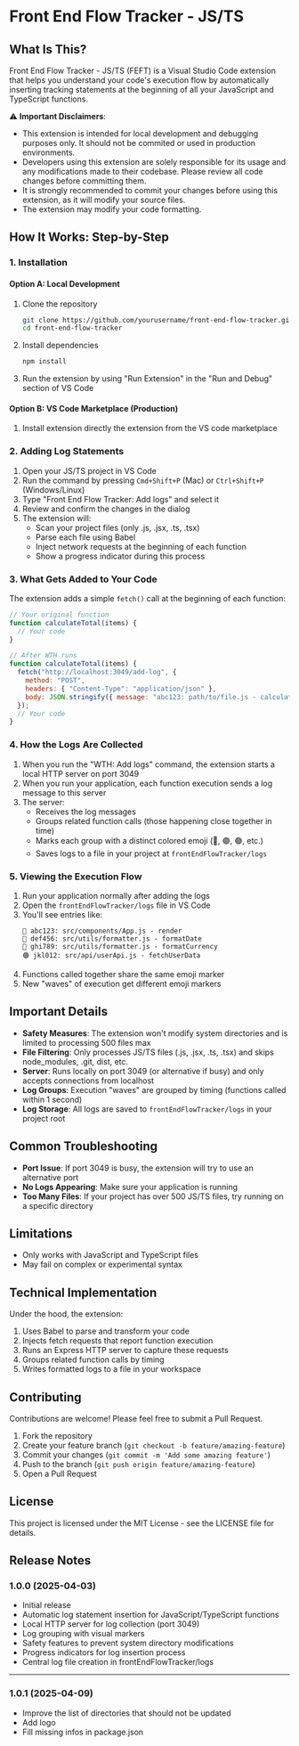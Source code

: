 # Front End Flow Tracker - JS/TS

## What Is This?

Front End Flow Tracker - JS/TS (FEFT) is a Visual Studio Code extension that helps you understand your code's execution flow by automatically inserting tracking statements at the beginning of all your JavaScript and TypeScript functions.

⚠️ **Important Disclaimers**:
- This extension is intended for local development and debugging purposes only. It should not be commited or used in production environments.
- Developers using this extension are solely responsible for its usage and any modifications made to their codebase. Please review all code changes before committing them.
- It is strongly recommended to commit your changes before using this extension, as it will modify your source files.
- The extension may modify your code formatting.

## How It Works: Step-by-Step

### 1. Installation

#### Option A: Local Development

1. Clone the repository
   ```bash
   git clone https://github.com/yourusername/front-end-flow-tracker.git
   cd front-end-flow-tracker
   ```

2. Install dependencies
   ```bash
   npm install
   ```

3. Run the extension by using "Run Extension" in the "Run and Debug" section of VS Code

#### Option B: VS Code Marketplace (Production)

1. Install extension directly the extension from the VS code marketplace 

### 2. Adding Log Statements

1. Open your JS/TS project in VS Code
2. Run the command by pressing `Cmd+Shift+P` (Mac) or `Ctrl+Shift+P` (Windows/Linux)
3. Type "Front End Flow Tracker: Add logs" and select it
4. Review and confirm the changes in the dialog
5. The extension will:
   - Scan your project files (only .js, .jsx, .ts, .tsx)
   - Parse each file using Babel
   - Inject network requests at the beginning of each function
   - Show a progress indicator during this process

### 3. What Gets Added to Your Code

The extension adds a simple `fetch()` call at the beginning of each function:

```javascript
// Your original function
function calculateTotal(items) {
  // Your code
}

// After WTH runs
function calculateTotal(items) {
  fetch("http://localhost:3049/add-log", {
    method: "POST",
    headers: { "Content-Type": "application/json" },
    body: JSON.stringify({ message: "abc123: path/to/file.js - calculateTotal" })
  });
  // Your code
}
```

### 4. How the Logs Are Collected

1. When you run the "WTH: Add logs" command, the extension starts a local HTTP server on port 3049
2. When you run your application, each function execution sends a log message to this server
3. The server:
   - Receives the log messages
   - Groups related function calls (those happening close together in time)
   - Marks each group with a distinct colored emoji (🔵, 🟣, 🟢, etc.)
   - Saves logs to a file in your project at `frontEndFlowTracker/logs`

### 5. Viewing the Execution Flow

1. Run your application normally after adding the logs
2. Open the `frontEndFlowTracker/logs` file in VS Code
3. You'll see entries like:
   ```
   🔵 abc123: src/components/App.js - render
   🔵 def456: src/utils/formatter.js - formatDate
   🔵 ghi789: src/utils/formatter.js - formatCurrency
   🟣 jkl012: src/api/userApi.js - fetchUserData
   ```
4. Functions called together share the same emoji marker
5. New "waves" of execution get different emoji markers

## Important Details

- **Safety Measures**: The extension won't modify system directories and is limited to processing 500 files max
- **File Filtering**: Only processes JS/TS files (.js, .jsx, .ts, .tsx) and skips node_modules, .git, dist, etc.
- **Server**: Runs locally on port 3049 (or alternative if busy) and only accepts connections from localhost
- **Log Groups**: Execution "waves" are grouped by timing (functions called within 1 second)
- **Log Storage**: All logs are saved to `frontEndFlowTracker/logs` in your project root

## Common Troubleshooting

- **Port Issue**: If port 3049 is busy, the extension will try to use an alternative port
- **No Logs Appearing**: Make sure your application is running
- **Too Many Files**: If your project has over 500 JS/TS files, try running on a specific directory

## Limitations

- Only works with JavaScript and TypeScript files
- May fail on complex or experimental syntax

## Technical Implementation

Under the hood, the extension:
1. Uses Babel to parse and transform your code
2. Injects fetch requests that report function execution
3. Runs an Express HTTP server to capture these requests
4. Groups related function calls by timing
5. Writes formatted logs to a file in your workspace

## Contributing

Contributions are welcome! Please feel free to submit a Pull Request.

1. Fork the repository
2. Create your feature branch (`git checkout -b feature/amazing-feature`)
3. Commit your changes (`git commit -m 'Add some amazing feature'`)
4. Push to the branch (`git push origin feature/amazing-feature`)
5. Open a Pull Request

## License

This project is licensed under the MIT License - see the LICENSE file for details.

## Release Notes

### 1.0.0 (2025-04-03)

- Initial release
- Automatic log statement insertion for JavaScript/TypeScript functions
- Local HTTP server for log collection (port 3049)
- Log grouping with visual markers
- Safety features to prevent system directory modifications
- Progress indicators for log insertion process
- Central log file creation in frontEndFlowTracker/logs

---
### 1.0.1 (2025-04-09)

- Improve the list of directories that should not be updated
- Add logo
- Fill missing infos in package.json